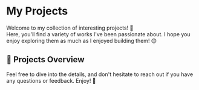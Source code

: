 # My Projects

Welcome to my collection of interesting projects! 🎉  
Here, you'll find a variety of works I've been passionate about. I hope you enjoy exploring them as much as I enjoyed building them! 😊

## 📂 Projects Overview
Feel free to dive into the details, and don't hesitate to reach out if you have any questions or feedback. Enjoy! 🚀
